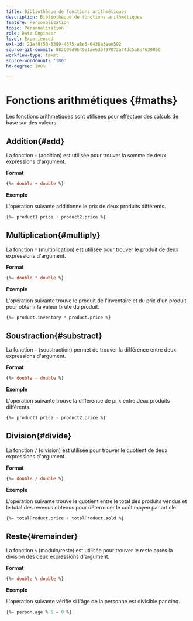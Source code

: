 ```yaml
---
title: Bibliothèque de fonctions arithmétiques
description: Bibliothèque de fonctions arithmétiques
feature: Personalization
topic: Personalization
role: Data Engineer
level: Experienced
exl-id: 21ef8f50-8389-4675-a8e5-0438a3eee592
source-git-commit: 882b99d9b49e1ae6d0f97872a74dc5a8a4639050
workflow-type: tm+mt
source-wordcount: '180'
ht-degree: 100%

---
```


# Fonctions arithmétiques  {#maths}

Les fonctions arithmétiques sont utilisées pour effectuer des calculs de base sur des valeurs.

## Addition{#add}

La fonction `+` (addition) est utilisée pour trouver la somme de deux expressions d&#39;argument.

**Format**

```sql
{%= double + double %}
```

**Exemple**

L&#39;opération suivante additionne le prix de deux produits différents.

```sql
{%= product1.price + product2.price %}
```

## Multiplication{#multiply}

La fonction `*` (multiplication) est utilisée pour trouver le produit de deux expressions d&#39;argument.

**Format**

```sql
{%= double * double %}
```

**Exemple**

L&#39;opération suivante trouve le produit de l&#39;inventaire et du prix d&#39;un produit pour obtenir la valeur brute du produit.

```sql
{%= product.inventory * product.price %}
```

## Soustraction{#substract}

La fonction `-` (soustraction) permet de trouver la différence entre deux expressions d&#39;argument.

**Format**

```sql
{%= double - double %}
```

**Exemple**

L&#39;opération suivante trouve la différence de prix entre deux produits différents.

```sql
{%= product1.price - product2.price %}
```

## Division{#divide}

La fonction `/` (division) est utilisée pour trouver le quotient de deux expressions d&#39;argument.

**Format**

```sql
{%= double / double %}
```

**Exemple**

L&#39;opération suivante trouve le quotient entre le total des produits vendus et le total des revenus obtenus pour déterminer le coût moyen par article.

```sql
{%= totalProduct.price / totalProduct.sold %}
```

## Reste{#remainder}

La fonction `%` (modulo/reste) est utilisée pour trouver le reste après la division des deux expressions d&#39;argument.

**Format**

```sql
{%= double % double %}
```

**Exemple**

L&#39;opération suivante vérifie si l&#39;âge de la personne est divisible par cinq.

```sql
{%= person.age % 5 = 0 %}
```
